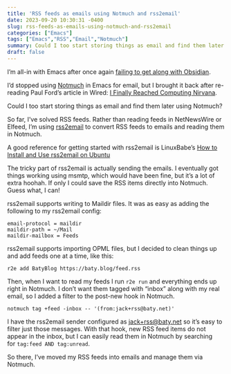 ```yaml
---
title: 'RSS feeds as emails using Notmuch and rss2email'
date: 2023-09-20 10:30:31 -0400
slug: rss-feeds-as-emails-using-notmuch-and-rss2email
categories: ["Emacs"]
tags: ["Emacs","RSS","Email","Notmuch"]
summary: Could I too start storing things as email and find them later using Notmuch?
draft: false
---
```


I’m all-in with Emacs after once again [failing to get along with Obsidian](https://daily.baty.net/posts/2023/09/16/Out-with-Obsidian.html).

I’d stopped using [Notmuch](https://notmuchmail.org/) in Emacs for email, but I brought it back after re-reading Paul Ford’s article in Wired: [I Finally Reached Computing Nirvana](https://www.wired.com/story/i-finally-reached-computing-nirvana-what-was-it-all-for/).

Could I too start storing things as email and find them later using Notmuch?

So far, I’ve solved RSS feeds. Rather than reading feeds in NetNewsWire or Elfeed, I’m using [rss2email](https://pypi.org/project/rss2email) to convert RSS feeds to emails and reading them in Notmuch.

A good reference for getting started with rss2email is LinuxBabe’s [How to Install and Use rss2email on Ubuntu](https://www.linuxbabe.com/ubuntu/install-use-rss2email-ubuntu-18-04)

The tricky part of rss2email is actually sending the emails. I eventually got things working using msmtp, which would have been fine, but it’s a lot of extra hoohah. If only I could save the RSS items directly into Notmuch. Guess what, I can!

rss2email supports writing to Maildir files. It was as easy as adding the following to my rss2email config:

```
email-protocol = maildir
maildir-path = ~/Mail
maildir-mailbox = Feeds
```

rss2email supports importing OPML files, but I decided to clean things up and add feeds one at a time, like this:

`r2e add BatyBlog https://baty.blog/feed.rss`

Then, when I want to read my feeds I run `r2e run` and everything ends up right in Notmuch. I don’t want them tagged with “inbox” along with my real email, so I added a filter to the post-new hook in Notmuch.

`notmuch tag +feed -inbox -- '(from:jack+rss@baty.net)'`

I have the rss2email sender configured as [jack+rss@baty.net](mailto:jack+rss@baty.net) so it’s easy to filter just those messages. With that hook, new RSS feed items do not appear in the inbox, but I can easily read them in Notmuch by searching for `tag:feed AND tag:unread`.

So there, I’ve moved my RSS feeds into emails and manage them via Notmuch.
